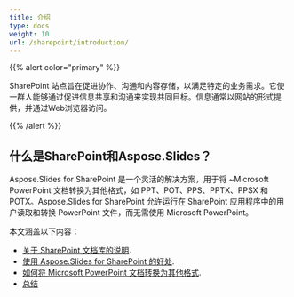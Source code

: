 ```yaml
---
title: 介绍
type: docs
weight: 10
url: /sharepoint/introduction/
---
```


{{% alert color="primary" %}} 

SharePoint 站点旨在促进协作、沟通和内容存储，以满足特定的业务需求。它使一群人能够通过促进信息共享和沟通来实现共同目标。信息通常以网站的形式提供，并通过Web浏览器访问。 

{{% /alert %}} 
## **什么是SharePoint和Aspose.Slides？**
Aspose.Slides for SharePoint 是一个灵活的解决方案，用于将 ~Microsoft PowerPoint 文档转换为其他格式，如 PPT、POT、PPS、PPTX、PPSX 和 POTX。Aspose.Slides for SharePoint 允许运行在 SharePoint 应用程序中的用户读取和转换 PowerPoint 文件，而无需使用 Microsoft PowerPoint。 

本文涵盖以下内容： 

- [关于 SharePoint 文档库的说明](/slides/sharepoint/sharepoint-document-library/).
- [使用 Aspose.Slides for SharePoint 的好处](/slides/sharepoint/benefits-of-using-aspose-slides-for-sharepoint/).
- [如何将 Microsoft PowerPoint 文档转换为其他格式](/slides/sharepoint/converting-microsoft-powerpoint-documents-into-other-formats/).
- [总结](/slides/sharepoint/summary/)